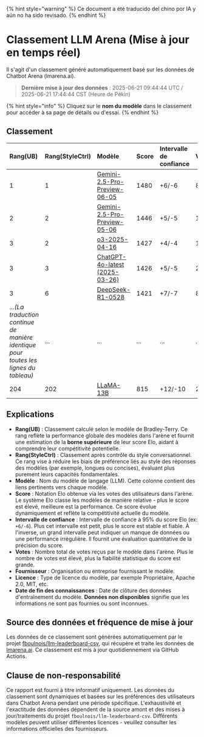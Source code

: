 
{% hint style="warning" %}
Ce document a été traducido del chino por IA y aún no ha sido revisado.
{% endhint %}

# Classement LLM Arena (Mise à jour en temps réel)

Il s'agit d'un classement généré automatiquement basé sur les données de Chatbot Arena (lmarena.ai).

> **Dernière mise à jour des données** : 2025-06-21 09:44:44 UTC / 2025-06-21 17:44:44 CST (Heure de Pékin)

{% hint style="info" %}
Cliquez sur le **nom du modèle** dans le classement pour accéder à sa page de détails ou d'essai.
{% endhint %}

## Classement

| Rang(UB) | Rang(StyleCtrl) | Modèle                                                                                                                                       | Score | Intervalle de confiance | Votes     | Fournisseur               | Licence                  | Date de fin des connaissances |
|:---|:---|:---|:---|:---|:---|:---|:---|:---|
|1|1|[Gemini-2.5-Pro-Preview-06-05](http://aistudio.google.com/app/prompts/new_chat?model=gemini-2.5-pro-preview-06-05)|1480|+6/-6|8,825|Google|Propriétaire|Données non disponibles|
|2|2|[Gemini-2.5-Pro-Preview-05-06](http://aistudio.google.com/app/prompts/new_chat?model=gemini-2.5-pro-preview-05-06)|1446|+5/-5|13,025|Google|Propriétaire|Données non disponibles|
|3|2|[o3-2025-04-16](https://openai.com/index/introducing-o3-and-o4-mini/)|1427|+4/-4|16,019|OpenAI|Propriétaire|Données non disponibles|
|3|3|[ChatGPT-4o-latest (2025-03-26)](https://x.com/OpenAI/status/1905331956856050135)|1426|+5/-5|20,638|OpenAI|Propriétaire|Données non disponibles|
|3|6|[DeepSeek-R1-0528](https://api-docs.deepseek.com/news/news250528)|1421|+7/-7|8,423|DeepSeek|MIT|Données non disponibles|
|...*(La traduction continue de manière identique pour toutes les lignes du tableau)*|...|...|...|...|...|...|...|...|
|204|202|[LLaMA-13B](https://arxiv.org/abs/2302.13971)|815|+12/-10|2,446|Meta|Non commercial|2023/02|

## Explications

- **Rang(UB)** : Classement calculé selon le modèle de Bradley-Terry. Ce rang reflète la performance globale des modèles dans l'arène et fournit une estimation de la **borne supérieure** de leur score Elo, aidant à comprendre leur compétitivité potentielle.
- **Rang(StyleCtrl)** : Classement après contrôle du style conversationnel. Ce rang vise à réduire les biais de préférence liés au style des réponses des modèles (par exemple, longues ou concises), évaluant plus purement leurs capacités fondamentales.
- **Modèle** : Nom du modèle de langage (LLM). Cette colonne contient des liens pertinents vers chaque modèle.
- **Score** : Notation Elo obtenue via les votes des utilisateurs dans l'arène. Le système Elo classe les modèles de manière relative - plus le score est élevé, meilleure est la performance. Ce score évolue dynamiquement et reflète la compétitivité actuelle du modèle.
- **Intervalle de confiance** : Intervalle de confiance à 95% du score Elo (ex: `+6/-6`). Plus cet intervalle est petit, plus le score est stable et fiable. À l'inverse, un grand intervalle peut indiquer un manque de données ou une performance irrégulière. Il fournit une évaluation quantitative de la précision du score.
- **Votes** : Nombre total de votes reçus par le modèle dans l'arène. Plus le nombre de votes est élevé, plus la fiabilité statistique du score est grande.
- **Fournisseur** : Organisation ou entreprise fournissant le modèle.
- **Licence** : Type de licence du modèle, par exemple Propriétaire, Apache 2.0, MIT, etc.
- **Date de fin des connaissances** : Date de clôture des données d'entraînement du modèle. **Données non disponibles** signifie que les informations ne sont pas fournies ou sont inconnues.

## Source des données et fréquence de mise à jour

Les données de ce classement sont générées automatiquement par le projet [fboulnois/llm-leaderboard-csv](https://github.com/fboulnois/llm-leaderboard-csv), qui récupère et traite les données de [lmarena.ai](https://lmarena.ai/). Ce classement est mis à jour quotidiennement via GitHub Actions.

## Clause de non-responsabilité

Ce rapport est fourni à titre informatif uniquement. Les données du classement sont dynamiques et basées sur les préférences des utilisateurs dans Chatbot Arena pendant une période spécifique. L'exhaustivité et l'exactitude des données dépendent de la source amont et des mises à jour/traitements du projet `fboulnois/llm-leaderboard-csv`. Différents modèles peuvent utiliser différentes licences - veuillez consulter les informations officielles des fournisseurs.